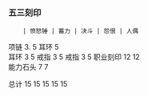 


### 五三刻印


        | 愤怒锤 | 蓄力 | 决斗 | 怨恨 | 人偶
             
 项链              3.           5
 耳环                    5             
 耳环                           3      5
 戒指      3                           5
 戒指                    3             5
 职业刻印  12      12  
 能力石头                 7      7
              
总计      15      15     15     15     15


